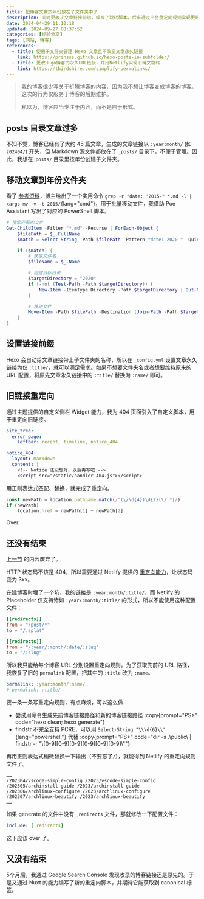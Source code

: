 ```yaml
---
title: 把博客文章按年份放在子文件夹中了
description: 同时更改了文章链接前缀，编写了跳转脚本，后来通过平台重定向规则实现更规范的跳转。
date: 2024-04-29 11:10:18
updated: 2024-09-27 08:37:52
categories: [经验分享]
tags: [网站, 博客]
references:
  - title: 使用子文件夹管理 Hexo 文章且不改变文章永久链接
    link: https://prinsss.github.io/hexo-posts-in-subfolder/
  - title: 更改Hugo博客的永久URL链接，并用Netlify实现旧博文跳转
    link: https://thirdshire.com/simplify-permalinks/
---
```


> 我的博客很少写关于折腾博客的内容，因为我不想让博客变成博客的博客。这次的行为仅服务于博客的后期维护。
>
> 私以为，博客应当专注于内容，而不是囿于形式。

## posts 目录文章过多

不知不觉，博客已经有了大约 45 篇文章，生成的文章链接以 `:year:month/` (如 `202404/`) 开头，但 Markdown 源文件都放在了 `_posts/` 目录下，不便于管理。因此，我想在`_posts/` 目录里按年份创建子文件夹。

## 移动文章到年份文件夹

看了 [参考资料](#references)，博主给出了一个实用命令 `grep -r "date: '2015-" *.md -l | xargs mv -v -t 2015/`{lang="cmd"}，用于批量移动文件，我借助 Poe Assistant 写出了对应的 PowerShell 脚本。

```powershell
# 搜索匹配的文件
Get-ChildItem -Filter "*.md" -Recurse | ForEach-Object {
    $filePath = $_.FullName
    $match = Select-String -Path $filePath -Pattern "date: 2020-" -Quiet

    if ($match) {
        # 获取文件名
        $fileName = $_.Name

        # 创建目标目录
        $targetDirectory = "2020"
        if (-not (Test-Path -Path $targetDirectory)) {
            New-Item -ItemType Directory -Path $targetDirectory | Out-Null
        }

        # 移动文件
        Move-Item -Path $filePath -Destination (Join-Path -Path $targetDirectory -ChildPath $fileName) -Verbose
    }
}
```

## 设置链接前缀

Hexo 会自动给文章链接带上子文件夹的名称，所以在 `_config.yml` 设置文章永久链接为仅 `:title/`，就可以满足需求。如果不想要文件夹名或者想要维持原来的 URL 配置，将原先文章永久链接中的 `:title/` 替换为 `:name/` 即可。

## 旧链接重定向

通过主题提供的自定义侧栏 Widget 能力，我为 404 页面引入了自定义脚本，用于重定向旧链接。

```yaml [_config.stellar.yml]
site_tree:
  error_page:
    leftbar: recent, timeline, notice_404
```

```yaml [source/_data/widgets.yml]
notice_404:
  layout: markdown
  content: |
    <!-- Notice 还没想好，以后再写吧 -->
    <script src="/static/handler-404.js"></script>
```

用正则表达式匹配、替换，就完成了重定向。

```js [static/handler-404.js]
const newPath = location.pathname.match(/^(\/\d{4})\d{2}(\/.*)/)
if (newPath)
    location.href = newPath[1] + newPath[2]
```

Over.

## 还没有结束

[上一节](#旧链接重定向) 的内容废弃了。

HTTP 状态码不该是 404，所以需要通过 Netlify 提供的 [重定向能力](https://docs.netlify.com/routing/redirects/redirect-options/)，让状态码变为 3xx。

在建博客时埋了一个坑，我的链接是 `:year:month/:title/`，而 Netlify 的 Placeholder 仅支持诸如 `:year/:month/:title/` 的形式，所以不能使用这种配置文件：

```toml [source/netlify.toml]
[[redirects]]
from = "/post/*"
to = "/:splat"

[[redirects]]
from = "/:year/:month/:date/:slug"
to = "/:slug"
```

所以我只能给每个博客 URL 分别设置重定向规则。为了获取先前的 URL 路径，我恢复了旧的 `permalink` 配置，把其中的 `:title` 改为 `:name`。

```yaml [_config.yml]
permalink: :year:month/:name/
# permalink: :title/
```

要一条一条写重定向规则，有点麻烦，可以这么做：

- 尝试用命令生成先前博客链接路径和新的博客链接路径
  :copy{prompt="PS>" code="hexo clean; hexo generate"}
- findstr 不完全支持 PCRE，可以用 `Select-String "\\\d{6}\\"`{lang="powershell"} 代替
  :copy{prompt="PS>" code="dir -s .\public\ | findstr -r &quot;\\[0-9][0-9][0-9][0-9][0-9][0-9]\\&quot;"}

再用正则表达式稍微替换一下输出（不要忘了`/`），就能得到 Netlify 的重定向规则文件了。

``` [source/_redirects]
……
/202304/vscode-simple-config /2023/vscode-simple-config
/202305/archinstall-guide /2023/archinstall-guide
/202306/archlinux-configure /2023/archlinux-configure
/202307/archlinux-beautify /2023/archlinux-beautify
……
```

如果 generate 的文件中没有 `_redirects` 文件，那就修改一下配置文件：

```yaml [_config.yml]
include: [_redirects]
```

这下应该 over 了。

## 又没有结束

5个月后，我通过 Google Search Console 发现收录的博客链接还是原先的。于是又通过 Nuxt 的能力编写了新的重定向脚本，并期待它能获取到 canonical 标签。
